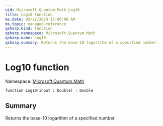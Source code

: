 ```yaml
---
uid: Microsoft.Quantum.Math.Log10
title: Log10 function
ms.date: 02/21/2024 12:00:00 AM
ms.topic: managed-reference
qsharp.kind: function
qsharp.namespace: Microsoft.Quantum.Math
qsharp.name: Log10
qsharp.summary: Returns the base-10 logarithm of a specified number.
---
```


# Log10 function

Namespace: [Microsoft.Quantum.Math](xref:Microsoft.Quantum.Math)

```qsharp
function Log10(input : Double) : Double
```

## Summary
Returns the base-10 logarithm of a specified number.
